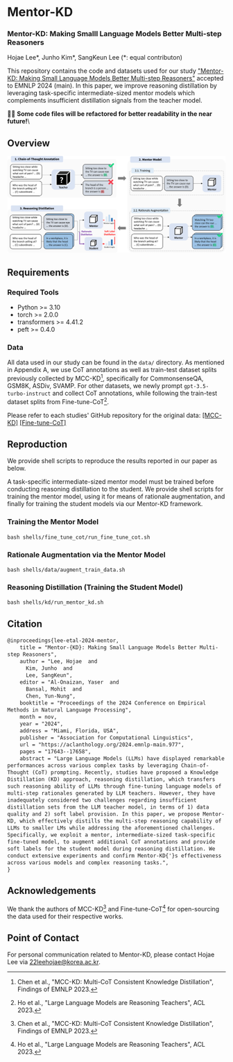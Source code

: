 # Mentor-KD

### Mentor-KD: Making Smalll Language Models Better Multi-step Reasoners
Hojae Lee*, Junho Kim*, SangKeun Lee (*: equal contributon)

This repository contains the code and datasets used for our study ["Mentor-KD: Making Small Language Models Better Multi-step Reasoners"](https://aclanthology.org/2024.emnlp-main.977/) accepted to EMNLP 2024 (main). In this paper, we improve reasoning distillation by leveraging task-specific intermediate-sized mentor models which complements insufficient distillation signals from the teacher model.

👷‍♂️ **Some code files will be refactored for better readability in the near future!**\


## Overview
![overview](./assets/main_figure.png)


## Requirements
### Required Tools
- Python >= 3.10
- torch >= 2.0.0
- transformers >= 4.41.2
- peft >= 0.4.0 


### Data
All data used in our study can be found in the `data/` directory. As mentioned in Appendix A, we use CoT annotations as well as train-test dataset splits previously collected by MCC-KD[^mcckd], specifically for CommonsenseQA, GSM8K, ASDiv, SVAMP. For other datasets, we newly prompt `gpt-3.5-turbo-instruct` and collect CoT annotations, while following the train-test dataset splits from Fine-tune-CoT[^ftcot].

Please refer to each studies' GitHub repository for the original data: [[MCC-KD]](https://github.com/homzer/MCC-KD) [[Fine-tune-CoT]](https://github.com/itsnamgyu/reasoning-teacher)




## Reproduction
We provide shell scripts to reproduce the results reported in our paper as below.

A task-specific intermediate-sized mentor model must be trained before conducting reasoning distillation to the student. We provide shell scripts for training the mentor model, using it for means of rationale augmentation, and finally for training the student models via our Mentor-KD framework.

### Training the Mentor Model
```
bash shells/fine_tune_cot/run_fine_tune_cot.sh
```

### Rationale Augmentation via the Mentor Model
```
bash shells/data/augment_train_data.sh
```

### Reasoning Distillation (Training the Student Model)
```
bash shells/kd/run_mentor_kd.sh
```

## Citation
```
@inproceedings{lee-etal-2024-mentor,
    title = "Mentor-{KD}: Making Small Language Models Better Multi-step Reasoners",
    author = "Lee, Hojae  and
      Kim, Junho  and
      Lee, SangKeun",
    editor = "Al-Onaizan, Yaser  and
      Bansal, Mohit  and
      Chen, Yun-Nung",
    booktitle = "Proceedings of the 2024 Conference on Empirical Methods in Natural Language Processing",
    month = nov,
    year = "2024",
    address = "Miami, Florida, USA",
    publisher = "Association for Computational Linguistics",
    url = "https://aclanthology.org/2024.emnlp-main.977",
    pages = "17643--17658",
    abstract = "Large Language Models (LLMs) have displayed remarkable performances across various complex tasks by leveraging Chain-of-Thought (CoT) prompting. Recently, studies have proposed a Knowledge Distillation (KD) approach, reasoning distillation, which transfers such reasoning ability of LLMs through fine-tuning language models of multi-step rationales generated by LLM teachers. However, they have inadequately considered two challenges regarding insufficient distillation sets from the LLM teacher model, in terms of 1) data quality and 2) soft label provision. In this paper, we propose Mentor-KD, which effectively distills the multi-step reasoning capability of LLMs to smaller LMs while addressing the aforementioned challenges. Specifically, we exploit a mentor, intermediate-sized task-specific fine-tuned model, to augment additional CoT annotations and provide soft labels for the student model during reasoning distillation. We conduct extensive experiments and confirm Mentor-KD{'}s effectiveness across various models and complex reasoning tasks.",
}
```

## Acknowledgements
We thank the authors of MCC-KD[^mcckd] and Fine-tune-CoT[^ftcot] for open-sourcing the data used for their respective works.

## Point of Contact
For personal communication related to Mentor-KD, please contact Hojae Lee via <22leehojae@korea.ac.kr>.


[^mcckd]: Chen et al., "MCC-KD: Multi-CoT Consistent Knowledge Distillation", Findings of EMNLP 2023.
[^ftcot]: Ho et al., "Large Language Models are Reasoning Teachers", ACL 2023.
